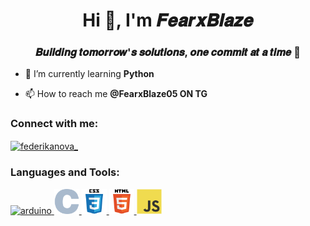 <h1 align="center">Hi 👋, I'm 𝑭𝒆𝒂𝒓𝒙𝑩𝒍𝒂𝒛𝒆</h1>
<h3 align="center">𝑩𝒖𝒊𝒍𝒅𝒊𝒏𝒈 𝒕𝒐𝒎𝒐𝒓𝒓𝒐𝒘'𝒔 𝒔𝒐𝒍𝒖𝒕𝒊𝒐𝒏𝒔, 𝒐𝒏𝒆 𝒄𝒐𝒎𝒎𝒊𝒕 𝒂𝒕 𝒂 𝒕𝒊𝒎𝒆 🔧</h3>

- 🌱 I’m currently learning **Python**

- 📫 How to reach me **@FearxBlaze05 ON TG**

<h3 align="left">Connect with me:</h3>
<p align="left">
<a href="https://instagram.com/federikanova_" target="blank"><img align="center" src="https://raw.githubusercontent.com/rahuldkjain/github-profile-readme-generator/master/src/images/icons/Social/instagram.svg" alt="federikanova_" height="30" width="40" /></a>
</p>

<h3 align="left">Languages and Tools:</h3>
<p align="left"> <a href="https://www.arduino.cc/" target="_blank" rel="noreferrer"> <img src="https://cdn.worldvectorlogo.com/logos/arduino-1.svg" alt="arduino" width="40" height="40"/> </a> <a href="https://www.cprogramming.com/" target="_blank" rel="noreferrer"> <img src="https://raw.githubusercontent.com/devicons/devicon/master/icons/c/c-original.svg" alt="c" width="40" height="40"/> </a> <a href="https://www.w3schools.com/css/" target="_blank" rel="noreferrer"> <img src="https://raw.githubusercontent.com/devicons/devicon/master/icons/css3/css3-original-wordmark.svg" alt="css3" width="40" height="40"/> </a> <a href="https://www.w3.org/html/" target="_blank" rel="noreferrer"> <img src="https://raw.githubusercontent.com/devicons/devicon/master/icons/html5/html5-original-wordmark.svg" alt="html5" width="40" height="40"/> </a> <a href="https://developer.mozilla.org/en-US/docs/Web/JavaScript" target="_blank" rel="noreferrer"> <img src="https://raw.githubusercontent.com/devicons/devicon/master/icons/javascript/javascript-original.svg" alt="javascript" width="40" height="40"/> </a> </p>
